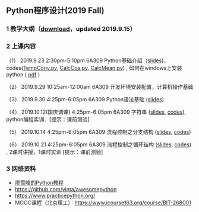 ## Python程序设计(2019 Fall)

### 1 教学大纲（[download](data/syllabus_python_2019.pdf)，updated 2019.9.15）

### 2 上课内容


（1） 2019.9.23 2:30pm-5:10pm 6A309 Python基础介绍（[slides](data/lesson1_intro.pdf))，codes([TempConv.py](dtata/TempConv.py), [CalcCos.py](data/CalcCos.py), [CalcMean.py](data/CalcMean.py)) , 如何在windows上安装python ( [pdf](data/install_python37_for_windows.pdf) )

（2） 2019.9.29 10:25am-12:00am 6A309 开发环境安装配置，计算机操作基础

（3） 2019.9.30 4:25pm-6:05pm 6A309 Python语法基础 ([slides](data/python_elements.pdf))

（4） 2019.10.12(国庆调课) 4:25pm-6:05pm 6A309 字符串 ([slides](data/python_elements2.pdf), [codes](data/string_codes.zip)), python编程实训．[提示：课前测验]

（5） 2019.10.14 4:25pm-6:05pm 6A309 流程控制之分支结构 ([slides](data/L5_workflow_if/python_if.pdf), [codes](data/L5_workflow_if/codes.zip))

（6） 2019.10.21 4:25pm-6:05pm 6A309 流程控制之循环结构 ([slides](data/L6_workflow_loop/workflow_loop.pdf), [codes](data/L6_workflow_loop/codes_workflow_loop.zip)) , 2课时讲授，1课时实训 [提示：课前测验]



### 3 网络资料

-  [廖雪峰的Python教程](https://www.liaoxuefeng.com/wiki/1016959663602400)
-  https://github.com/vinta/awesomepython
-  https://www.practicepython.org/
-  MOOC课程（北京理工） https://www.icourse163.org/course/BIT-268001
